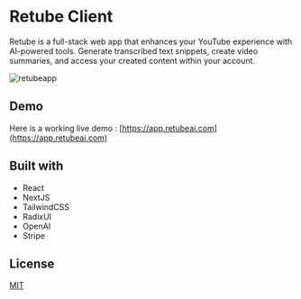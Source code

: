 # Retube Client

Retube is a full-stack web app that enhances your YouTube experience with AI-powered tools. Generate transcribed text snippets, create video summaries, and access your created content within your account. 

![retubeapp](https://github.com/ramoneclarke/retube-client/assets/79229494/b14302f2-aa47-4257-85b7-ef8cbd91fd7c)

## Demo

Here is a working live demo : [https://app.retubeai.com](https://app.retubeai.com)


## Built with

- React
- NextJS
- TailwindCSS
- RadixUI
- OpenAI
- Stripe

## License

[MIT](https://choosealicense.com/licenses/mit/)
